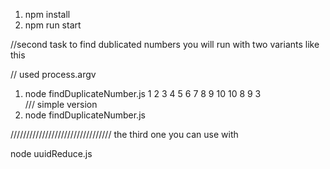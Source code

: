 1. npm install
2. npm run start

//second task to find dublicated numbers you will run with two variants like this

// used process.argv

1. node findDuplicateNumber.js 1 2 3 4 5 6 7 8 9 10 10 8 9 3  
   /// simple version
2. node findDuplicateNumber.js

////////////////////////////////
the third one you can use with

node uuidReduce.js
